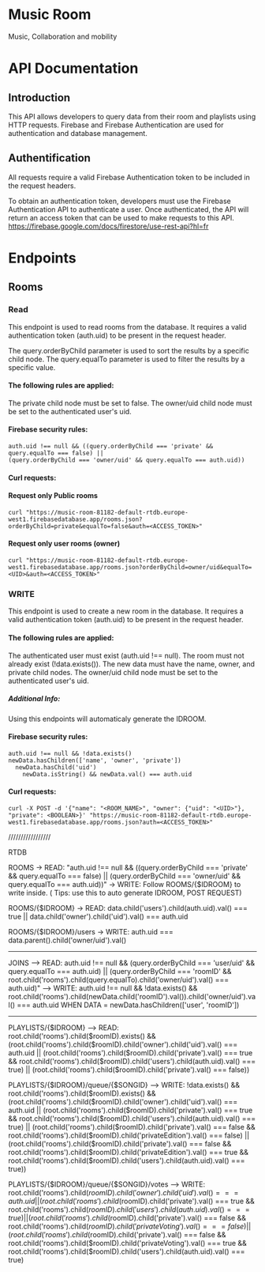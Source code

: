 # Music Room

Music, Collaboration and mobility

# API Documentation

## Introduction

This API allows developers to query data from their room and playlists using HTTP requests. Firebase and Firebase Authentication are used for authentication and database management.

## Authentification

All requests require a valid Firebase Authentication token to be included in the request headers.

To obtain an authentication token, developers must use the Firebase Authentication API to authenticate a user. Once authenticated, the API will return an access token that can be used to make requests to this API.
https://firebase.google.com/docs/firestore/use-rest-api?hl=fr

# Endpoints
## Rooms
### Read
This endpoint is used to read rooms from the database. It requires a valid authentication token (auth.uid) to be present in the request header.

The query.orderByChild parameter is used to sort the results by a specific child node. The query.equalTo parameter is used to filter the results by a specific value.

#### The following rules are applied:
The private child node must be set to false.
The owner/uid child node must be set to the authenticated user's uid.

#### Firebase security rules:
```
auth.uid !== null && ((query.orderByChild === 'private' && query.equalTo === false) ||
(query.orderByChild === 'owner/uid' && query.equalTo === auth.uid))
```

#### Curl requests:
#### Request only Public rooms
```
curl "https://music-room-81182-default-rtdb.europe-west1.firebasedatabase.app/rooms.json?orderByChild=private&equalTo=false&auth=<ACCESS_TOKEN>"
```
#### Request only user rooms (owner)
```
curl "https://music-room-81182-default-rtdb.europe-west1.firebasedatabase.app/rooms.json?orderByChild=owner/uid&equalTo=<UID>&auth=<ACCESS_TOKEN>"
```

### WRITE
This endpoint is used to create a new room in the database. It requires a valid authentication token (auth.uid) to be present in the request header. 

#### The following rules are applied:
The authenticated user must exist (auth.uid !== null).
The room must not already exist (!data.exists()).
The new data must have the name, owner, and private child nodes.
The owner/uid child node must be set to the authenticated user's uid.


##### Additional Info:
Using this endpoints will automaticaly generate the IDROOM.

#### Firebase security rules:
```
auth.uid !== null && !data.exists()
newData.hasChildren(['name', 'owner', 'private'])
  newData.hasChild('uid')
    newData.isString() && newData.val() === auth.uid
```

#### Curl requests:
```
curl -X POST -d '{"name": "<ROOM_NAME>", "owner": {"uid": "<UID>"}, "private": <BOOLEAN>}' "https://music-room-81182-default-rtdb.europe-west1.firebasedatabase.app/rooms.json?auth=<ACCESS_TOKEN>"
```







/////////////////

RTDB

ROOMS
-> READ: 
"auth.uid !== null && ((query.orderByChild === 'private' && query.equalTo === false) ||
                (query.orderByChild ===   'owner/uid' && query.equalTo === auth.uid))"
-> WRITE: Follow ROOMS/{$IDROOM} to write inside. ( Tips: use this to auto generate IDROOM, POST REQUEST)

ROOMS/{$IDROOM}
-> READ:
data.child('users').child(auth.uid).val() === true || data.child('owner').child('uid').val() === auth.uid

ROOMS/{$IDROOM}/users
-> WRITE:
auth.uid === data.parent().child('owner/uid').val()

-----------------------

JOINS
--> READ:
auth.uid !== null &&
        	(query.orderByChild === 'user/uid' && query.equalTo === auth.uid) ||
        	(query.orderByChild === 'roomID' && root.child('rooms').child(query.equalTo).child('owner/uid').val() === auth.uid)"
--> WRITE:
auth.uid !== null && !data.exists() &&
          	root.child('rooms').child(newData.child('roomID').val()).child('owner/uid').val() === auth.uid
WHEN DATA = newData.hasChildren(['user', 'roomID'])

-------------------------

PLAYLISTS/{$IDROOM}
--> READ:
root.child('rooms').child($roomID).exists() &&
          (root.child('rooms').child($roomID).child('owner').child('uid').val() === auth.uid ||
          	(root.child('rooms').child($roomID).child('private').val() === true
            	&& root.child('rooms').child($roomID).child('users').child(auth.uid).val() === true) ||
          	(root.child('rooms').child($roomID).child('private').val() === false))

PLAYLISTS/{$IDROOM}/queue/{$SONGID}
--> WRITE:
!data.exists() && root.child('rooms').child($roomID).exists() &&
            	(root.child('rooms').child($roomID).child('owner').child('uid').val() === auth.uid ||
          			(root.child('rooms').child($roomID).child('private').val() === true
             			&& root.child('rooms').child($roomID).child('users').child(auth.uid).val() === true) ||
            		(root.child('rooms').child($roomID).child('private').val() === false
             			&& root.child('rooms').child($roomID).child('privateEdition').val() === false) ||
            		(root.child('rooms').child($roomID).child('private').val() === false
             			&& root.child('rooms').child($roomID).child('privateEdition').val() === true
             			&& root.child('rooms').child($roomID).child('users').child(auth.uid).val() === true))

PLAYLISTS/{$IDROOM}/queue/{$SONGID}/votes
--> WRITE:
root.child('rooms').child($roomID).child('owner').child('uid').val() === auth.uid ||
                	(root.child('rooms').child($roomID).child('private').val() === true
                  	&& root.child('rooms').child($roomID).child('users').child(auth.uid).val() === true) ||
                  (root.child('rooms').child($roomID).child('private').val() === false
                  	&& root.child('rooms').child($roomID).child('privateVoting').val() === false) ||
                  (root.child('rooms').child($roomID).child('private').val() === false
                    && root.child('rooms').child($roomID).child('privateVoting').val() === true
                    && root.child('rooms').child($roomID).child('users').child(auth.uid).val() === true)

